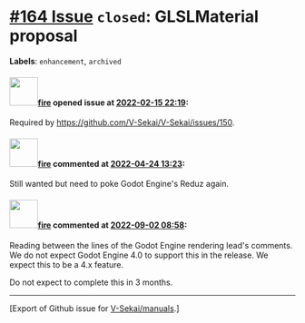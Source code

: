 # [\#164 Issue](https://github.com/V-Sekai/manuals/issues/164) `closed`: GLSLMaterial proposal
**Labels**: `enhancement`, `archived`


#### <img src="https://avatars.githubusercontent.com/u/32321?u=c2e06a3d2b49a467aa907e54aa259516440267cc&v=4" width="50">[fire](https://github.com/fire) opened issue at [2022-02-15 22:19](https://github.com/V-Sekai/manuals/issues/164):

Required by https://github.com/V-Sekai/V-Sekai/issues/150.

#### <img src="https://avatars.githubusercontent.com/u/32321?u=c2e06a3d2b49a467aa907e54aa259516440267cc&v=4" width="50">[fire](https://github.com/fire) commented at [2022-04-24 13:23](https://github.com/V-Sekai/manuals/issues/164#issuecomment-1107841540):

Still wanted but need to poke Godot Engine's Reduz again.

#### <img src="https://avatars.githubusercontent.com/u/32321?u=c2e06a3d2b49a467aa907e54aa259516440267cc&v=4" width="50">[fire](https://github.com/fire) commented at [2022-09-02 08:58](https://github.com/V-Sekai/manuals/issues/164#issuecomment-1235249574):

Reading between the lines of the Godot Engine rendering lead's comments. We do not expect Godot Engine 4.0 to support this in the release. We expect this to be a 4.x feature.

Do not expect to complete this in 3 months.


-------------------------------------------------------------------------------



[Export of Github issue for [V-Sekai/manuals](https://github.com/V-Sekai/manuals).]

